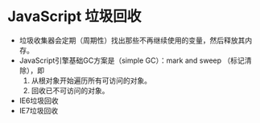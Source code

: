 # JavaScript 垃圾回收

* 垃圾收集器会定期（周期性）找出那些不再继续使用的变量，然后释放其内存。
* JavaScript引擎基础GC方案是（simple GC）：mark and sweep （标记清除），即
    1. 从根对象开始遍历所有可访问的对象。
    2. 回收已不可访问的对象。
* IE6垃圾回收
* IE7垃圾回收	